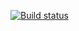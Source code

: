 [![Build status](https://ci.appveyor.com/api/projects/status/47rfv623kpd82rrq?svg=true)](https://ci.appveyor.com/project/Stanislav-Litvinov/ci-1-2)